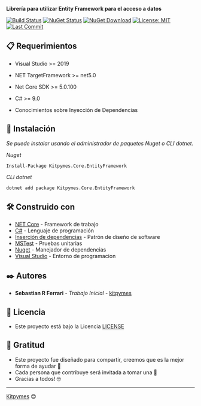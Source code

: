 ﻿**Librería para utilizar Entity Framework para el acceso a datos**

[![Build Status](https://github.com/kitpymes/template-netcore-entityframework/workflows/Kitpymes.Core.EntityFramework/badge.svg)](https://github.com/kitpymes/template-netcore-entityframework/actions) [![NuGet Status](https://img.shields.io/nuget/v/Kitpymes.Core.EntityFramework)](https://www.nuget.org/packages/Kitpymes.Core.EntityFramework/) [![NuGet Download](https://img.shields.io/nuget/dt/Kitpymes.Core.EntityFramework)](https://www.nuget.org/stats/packages/Kitpymes.Core.EntityFramework?groupby=Version) [![License: MIT](https://img.shields.io/badge/License-MIT-blue.svg)](https://github.com/kitpymes/template-netcore-entityframework/blob/master/docs/LICENSE.txt) [![Last Commit](https://img.shields.io/github/last-commit/kitpymes/template-netcore-entityframework)](https://github.com/kitpymes/template-netcore-entityframework/) 

## 📋 Requerimientos 

* Visual Studio >= 2019

* NET TargetFramework >= net5.0

* Net Core SDK >= 5.0.100

* C# >= 9.0

* Conocimientos sobre Inyección de Dependencias


## 🔧 Instalación 

_Se puede instalar usando el administrador de paquetes Nuget o CLI dotnet._

_Nuget_

```
Install-Package Kitpymes.Core.EntityFramework
```

_CLI dotnet_

```
dotnet add package Kitpymes.Core.EntityFramework
```

## 🛠️ Construido con 

* [NET Core](https://dotnet.microsoft.com/download) - Framework de trabajo
* [C#](https://docs.microsoft.com/es-es/dotnet/csharp/) - Lenguaje de programación
* [Inserción de dependencias](https://docs.microsoft.com/es-es/aspnet/core/fundamentals/dependency-injection?view=aspnetcore-3.0) - Patrón de diseño de software
* [MSTest](https://docs.microsoft.com/es-es/dotnet/core/testing/unit-testing-with-mstest) - Pruebas unitarias
* [Nuget](https://www.nuget.org/) - Manejador de dependencias
* [Visual Studio](https://visualstudio.microsoft.com/) - Entorno de programacion


## ✒️ Autores 

* **Sebastian R Ferrari** - *Trabajo Inicial* - [kitpymes](https://kitpymes.com)


## 📄 Licencia 

* Este proyecto está bajo la Licencia [LICENSE](https://raw.githubusercontent.com/kitpymes/template-netcore-entityframework/master/docs/LICENSE.txt)


## 🎁 Gratitud 

* Este proyecto fue diseñado para compartir, creemos que es la mejor forma de ayudar 📢
* Cada persona que contribuye será invitada a tomar una 🍺 
* Gracias a todos! 🤓

---
[Kitpymes](https://github.com/kitpymes) 😊